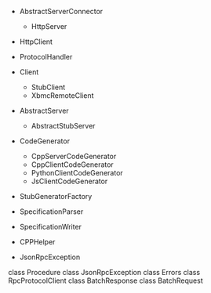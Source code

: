 - AbstractServerConnector

  - HttpServer

- HttpClient

- ProtocolHandler

- Client

  - StubClient
  - XbmcRemoteClient

- AbstractServer

  - AbstractStubServer

- CodeGenerator

  - CppServerCodeGenerator
  - CppClientCodeGenerator
  - PythonClientCodeGenerator
  - JsClientCodeGenerator

- StubGeneratorFactory
- SpecificationParser
- SpecificationWriter
- CPPHelper

- JsonRpcException

class Procedure
class JsonRpcException
class Errors
class RpcProtocolClient
class BatchResponse
class BatchRequest
